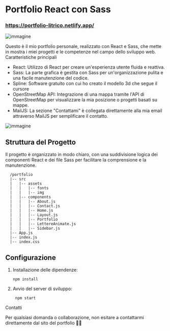 # Portfolio React con Sass
### https://portfolio-litrico.netlify.app/
![immagine](https://github.com/Umamitas/Portfolio/assets/113865375/b728abed-caa4-4e5f-88b2-9666f914b9b3)



Questo è il mio portfolio personale, realizzato con React e Sass, che mette in mostra i miei progetti e le competenze nel campo dello sviluppo web.
Caratteristiche principali

  - React: Utilizzo di React per creare un'esperienza utente fluida e reattiva.
  - Sass: La parte grafica è gestita con Sass per un'organizzazione pulita e una facile manutenzione del codice.
  - Spline: Software gratuito con cui ho creato il modello 3d che segue il cursore
  - OpenStreetMap API: Integrazione di una mappa tramite l'API di OpenStreetMap per visualizzare la mia posizione o progetti basati su mappe.
  - MailJS: La sezione "Contattami" è collegata direttamente alla mia email attraverso MailJS per semplificare il contatto.

![immagine](https://github.com/Umamitas/Portfolio/assets/113865375/5b3da2d1-2c53-487b-8f39-0d3c928a8bcd)


## Struttura del Progetto

Il progetto è organizzato in modo chiaro, con una suddivisione logica dei componenti React e dei file Sass per facilitare la comprensione e la manutenzione.

      /portfolio
      |-- src
      |   |-- assets
      |   |   |-- fonts
      |   |   |-- img
      |   |-- components
      |   |   |-- About.js
      |   |   |-- Contact.js
      |   |   |-- Home.js
      |   |   |-- Layout.js
      |   |   |-- Portfolio
      |   |   |-- LettereAnimate.js
      |   |   |-- Sidebar.js
      |-- App.js
      |-- index.js
      |-- index.css
      

## Configurazione

  1. Installazione delle dipendenze:

         npm install
     
  2. Avvio del server di sviluppo:

          npm start

Contatti

Per qualsiasi domanda o collaborazione, non esitare a contattarmi direttamente dal sito del portfolio 🧑‍💻
